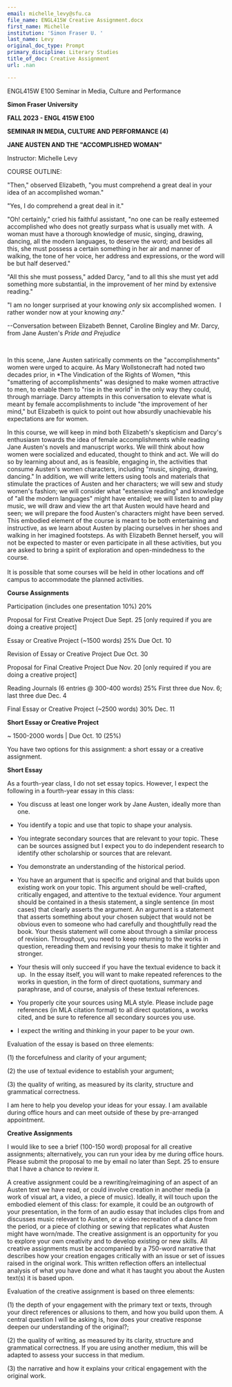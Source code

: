 ```yaml
---
email: michelle_levy@sfu.ca
file_name: ENGL415W Creative Assignment.docx
first_name: Michelle
institution: 'Simon Fraser U. '
last_name: Levy
original_doc_type: Prompt
primary_discipline: Literary Studies
title_of_doc: Creative Assignment
url: .nan

---
```

ENGL415W E100 Seminar in Media, Culture and Performance

**Simon Fraser University**

**FALL 2023 - ENGL 415W E100**

**SEMINAR IN MEDIA, CULTURE AND PERFORMANCE (4)**

**JANE AUSTEN AND THE "ACCOMPLISHED WOMAN"**

Instructor: Michelle Levy

COURSE OUTLINE:

"Then," observed Elizabeth, "you must comprehend a great deal in your
idea of an accomplished woman."

"Yes, I do comprehend a great deal in it."

"Oh! certainly," cried his faithful assistant, "no one can be really
esteemed accomplished who does not greatly surpass what is usually met
with.  A woman must have a thorough knowledge of music, singing,
drawing, dancing, all the modern languages, to deserve the word; and
besides all this, she must possess a certain something in her air and
manner of walking, the tone of her voice, her address and expressions,
or the word will be but half deserved."

"All this she must possess," added Darcy, "and to all this she must yet
add something more substantial, in the improvement of her mind by
extensive reading."

"I am no longer surprised at your knowing *only* six accomplished
women.  I rather wonder now at your knowing *any*."

\--Conversation between Elizabeth Bennet, Caroline Bingley and Mr.
Darcy, from Jane Austen's *Pride and Prejudice*

 

In this scene, Jane Austen satirically comments on the "accomplishments"
women were urged to acquire. As Mary Wollstonecraft had noted two
decades prior, in *The Vindication of the Rights of Women, *this
"smattering of accomplishments" was designed to make women attractive to
men, to enable them to "rise in the world" in the only way they could,
through marriage. Darcy attempts in this conversation to elevate what is
meant by female accomplishments to include "the improvement of her
mind," but Elizabeth is quick to point out how absurdly unachievable his
expectations are for women.

In this course, we will keep in mind both Elizabeth's skepticism and
Darcy's enthusiasm towards the idea of female accomplishments while
reading Jane Austen's novels and manuscript works. We will think about
how women were socialized and educated, thought to think and act. We
will do so by learning about and, as is feasible, engaging in, the
activities that consume Austen's women characters, including "music,
singing, drawing, dancing." In addition, we will write letters using
tools and materials that stimulate the practices of Austen and her
characters; we will sew and study women's fashion; we will consider what
"extensive reading" and knowledge of "all the modern languages" might
have entailed; we will listen to and play music, we will draw and view
the art that Austen would have heard and seen; we will prepare the food
Austen's characters might have been served. This embodied element of the
course is meant to be both entertaining and instructive, as we learn
about Austen by placing ourselves in her shoes and walking in her
imagined footsteps. As with Elizabeth Bennet herself, you will not be
expected to master or even participate in all these activities, but you
are asked to bring a spirit of exploration and open-mindedness to the
course.\
\
It is possible that some courses will be held in other locations and off
campus to accommodate the planned activities.

**Course Assignments**

Participation (includes one presentation 10%) 20% 

Proposal for First Creative Project Due Sept. 25 \[only required if you
are doing a creative project\]

Essay or Creative Project (\~1500 words) 25% Due Oct. 10

Revision of Essay or Creative Project Due Oct. 30

Proposal for Final Creative Project Due Nov. 20 \[only required if you
are doing a creative project\]

Reading Journals (6 entries @ 300-400 words) 25% First three due Nov. 6;
last three due Dec. 4

Final Essay or Creative Project (\~2500 words) 30% Dec. 11

**Short Essay or Creative Project**

\~ 1500-2000 words \| Due Oct. 10 (25%) 

You have two options for this assignment: a short essay or a creative
assignment.

**Short Essay**

As a fourth-year class, I do not set essay topics. However, I expect the
following in a fourth-year essay in this class:

- You discuss at least one longer work by Jane Austen, ideally more than
  one.

- You identify a topic and use that topic to shape your analysis.

- You integrate secondary sources that are relevant to your topic. These
  can be sources assigned but I expect you to do independent research to
  identify other scholarship or sources that are relevant.

- You demonstrate an understanding of the historical period.

- You have an argument that is specific and original and that builds
  upon existing work on your topic. This argument should be
  well-crafted, critically engaged, and attentive to the textual
  evidence. Your argument should be contained in a thesis statement, a
  single sentence (in most cases) that clearly asserts the argument. An
  argument is a statement that asserts something about your chosen
  subject that would not be obvious even to someone who had carefully
  and thoughtfully read the book. Your thesis statement will come about
  through a similar process of revision. Throughout, you need to keep
  returning to the works in question, rereading them and revising your
  thesis to make it tighter and stronger.

- Your thesis will only succeed if you have the textual evidence to back
  it up.  In the essay itself, you will want to make repeated references
  to the works in question, in the form of direct quotations, summary
  and paraphrase, and of course, analysis of these textual references.

- You properly cite your sources using MLA style. Please include page
  references (in MLA citation format) to all direct quotations, a works
  cited, and be sure to reference all secondary sources you use.

- I expect the writing and thinking in your paper to be your own.

Evaluation of the essay is based on three elements:

\(1\) the forcefulness and clarity of your argument;

\(2\) the use of textual evidence to establish your argument;

\(3\) the quality of writing, as measured by its clarity, structure and
grammatical correctness. 

I am here to help you develop your ideas for your essay. I am available
during office hours and can meet outside of these by pre-arranged
appointment.

**Creative Assignments**

I would like to see a brief (100-150 word) proposal for all creative
assignments; alternatively, you can run your idea by me during office
hours. Please submit the proposal to me by email no later than Sept. 25
to ensure that I have a chance to review it.

A creative assignment could be a rewriting/reimagining of an aspect of
an Austen text we have read, or could involve creation in another media
(a work of visual art, a video, a piece of music). Ideally, it will
touch upon the embodied element of this class: for example, it could be
an outgrowth of your presentation, in the form of an audio essay that
includes clips from and discusses music relevant to Austen, or a video
recreation of a dance from the period, or a piece of clothing or sewing
that replicates what Austen might have worn/made. The creative
assignment is an opportunity for you to explore your own creativity and
to develop existing or new skills. All creative assignments must be
accompanied by a 750-word narrative that describes how your creation
engages critically with an issue or set of issues raised in the original
work. This written reflection offers an intellectual analysis of what
you have done and what it has taught you about the Austen text(s) it is
based upon.

Evaluation of the creative assignment is based on three elements:

\(1\) the depth of your engagement with the primary text or texts,
through your direct references or allusions to them, and how you build
upon them. A central question I will be asking is, how does your
creative response deepen our understanding of the original?;

\(2\) the quality of writing, as measured by its clarity, structure and
grammatical correctness. If you are using another medium, this will be
adapted to assess your success in that medium.

\(3\) the narrative and how it explains your critical engagement with
the original work.
